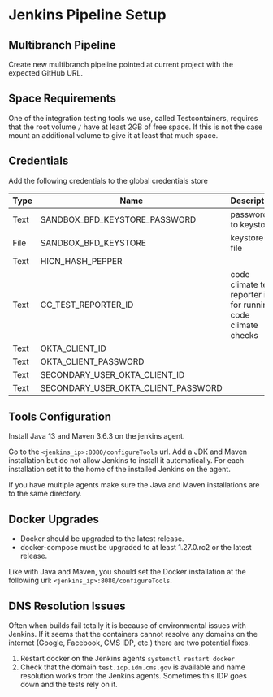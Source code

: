 # Jenkins Pipeline Setup

## Multibranch Pipeline

Create new multibranch pipeline pointed at current project with the expected GitHub URL.

## Space Requirements

One of the integration testing tools we use, called Testcontainers, requires that the 
root volume `/` have at least 2GB of free space. If this is not the case mount an additional
volume to give it at least that much space.

## Credentials

Add the following credentials to the global credentials store

| Type | Name | Description
| ----- | ----- | ------ |
| Text | SANDBOX_BFD_KEYSTORE_PASSWORD | password to keystore
| File | SANDBOX_BFD_KEYSTORE | keystore file
| Text | HICN_HASH_PEPPER | 
| Text | CC_TEST_REPORTER_ID | code climate test reporter id for running code climate checks
| Text | OKTA_CLIENT_ID | 
| Text | OKTA_CLIENT_PASSWORD | 
| Text | SECONDARY_USER_OKTA_CLIENT_ID | 
| Text | SECONDARY_USER_OKTA_CLIENT_PASSWORD | 


## Tools Configuration

Install Java 13 and Maven 3.6.3 on the jenkins agent.

Go to the `<jenkins_ip>:8080/configureTools` url. Add a JDK and Maven installation
but do not allow Jenkins to install it automatically. For each installation set it to the home of the
installed Jenkins on the agent.

If you have multiple agents make sure the Java and Maven installations are to the same directory.

## Docker Upgrades

* Docker should be upgraded to the latest release.
* docker-compose must be upgraded to at least 1.27.0.rc2 or the latest release.

Like with Java and Maven, you should set the Docker installation at the following url: `<jenkins_ip>:8080/configureTools`.

## DNS Resolution Issues

Often when builds fail totally it is because of environmental issues with Jenkins. If it seems that the containers
cannot resolve any domains on the internet (Google, Facebook, CMS IDP, etc.) there are two potential fixes.

1) Restart docker on the Jenkins agents `systemctl restart docker`
2) Check that the domain `test.idp.idm.cms.gov` is available and name resolution works from the Jenkins agents. Sometimes
this IDP goes down and the tests rely on it.


